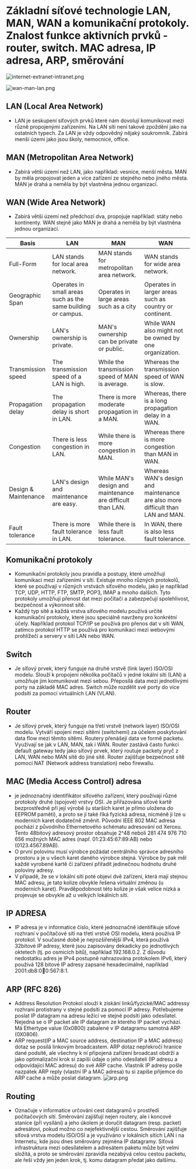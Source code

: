 # Základní síťové technologie LAN, MAN, WAN a komunikační protokoly. Znalost funkce aktivních prvků - router, switch. MAC adresa, IP adresa, ARP, směrování

![internet-extranet-intranet.png](internet-extranet-intranet.png)

![wan-man-lan.png](wan-man-lan.png)

## LAN (Local Area Network)

- LAN je seskupení síťových prvků které nám dovolují komunikovat mezi různě propojenými zařízeními. Na LAN síti není
  takové zpoždění jako na ostatních typech. Za LAN je vždy odpovědný nějaký soukromník. Zabírá menší území jako jsou
  školy, nemocnice, office.

## MAN (Metropolitan Area Network)

- Zabírá větší území než LAN, jako například: vesnice, menší města. MAN by měla propojovat jeden a více zařízení ze
  stejného nebo jiného města. MAN je drahá a neměla by být vlastněna jednou organizací.

## WAN (Wide Area Network)

- Zabírá větší území než předchozí dva, propojuje například: státy nebo kontinenty. WAN stejně jako MAN je drahá a
  neměla by být vlastněna jednou organizací.

| Basis                | LAN                                                          | MAN                                                        | WAN                                                                            |
|----------------------|--------------------------------------------------------------|------------------------------------------------------------|--------------------------------------------------------------------------------|
| Full-Form            | LAN stands for local area network.                           | MAN stands for metropolitan area network.                  | WAN stands for wide area network.                                              |
| Geographic Span      | Operates in small areas such as the same building or campus. | Operates in large areas such as a city                     | Operates in larger areas such as country or continent.                         |
| Ownership            | LAN's ownership is private.                                  | MAN's ownership can be private or public.                  | While WAN also might not be owned by one organization.                         |
| Transmission speed   | The transmission speed of a LAN is high.                     | While the transmission speed of MAN is average.            | Whereas the transmission speed of WAN is slow.                                 |
| Propagation delay    | The propagation delay is short in LAN.                       | There is more moderate propagation in a MAN.               | Whereas, there is a long propagation delay in a WAN.                           |
| Congestion           | There is less congestion in LAN.                             | While there is more congestion in MAN.                     | Whereas there is more congestion than MAN in WAN.                              |
| Design & Maintenance | LAN's design and maintenance are easy.                       | While MAN's design and maintenance are difficult than LAN. | Whereas WAN's design and maintenance are also more difficult than LAN and MAN. |
| Fault tolerance      | There is more fault tolerance in LAN.                        | While there is less fault tolerance.                       | In WAN, there is also less fault tolerance.                                    |

## Komunikační protokoly

- Komunikační protokoly jsou pravidla a postupy, které umožňují komunikaci mezi zařízeními v síti. Existuje mnoho
  různých protokolů, které se používají v různých vrstvách síťového modelu, jako je například TCP, UDP, HTTP, FTP, SMTP,
  POP3, IMAP a mnoho dalších. Tyto protokoly umožňují přenost dat mezi počítači a zabezpečují spolehlivost, bezpečnost a
  výkonnost sítě.
- Každý typ sítě a každá vrstva síťového modelu používá určité komunikační protokoly, které jsou speciálně navrženy pro
  konkrétní účely. Například protokol TCP/IP se používá pro přenos dat v síti WAN, zatímco protokol HTTP se používá pro
  komunikaci mezi webovými prohlížeči a servery v síti LAN nebo WAN.

## Switch

- Je síťový prvek, který funguje na druhé vrstvě (link layer) ISO/OSI modelu. Slouží k propojení několika počítačů v
  jedné lokální síti (LAN) a umožňuje jim komunikovat mezi sebou. Přeposílá data mezi jednotlivými porty na základě MAC
  adres. Switch může rozdělit své porty do více podsítí za pomocí virtuálních LAN (VLAN).

## Router

- Je síťový prvek, který funguje na třetí vrstvě (network layer) ISO/OSI modelu. Vytváří spojení mezi sítěmi (switchemi)
  za účelem poskytování data flow mezi těmito sítěmi. Routery přenášejí data ve formě packetu. Využívají se jak v LAN,
  MAN, tak i WAN. Router zastává často funkci default gateway tedy jako síťový prvek, který routuje packety pryč z LAN,
  WAN nebo MAN sítě do jiné sítě. Router zajišťuje bezpečnost sítě pomocí NAT (Network address translation) nebo
  firewallu.

## MAC (Media Access Control) adresa
- je jednoznačný identifikátor síťového zařízení, který používají různé protokoly druhé (spojové) vrstvy OSI. Je přiřazována síťové kartě bezprostředně při její výrobě (u starších karet je přímo uložena do EEPROM paměti), a proto se jí také říká fyzická adresa, nicméně ji lze u moderních karet dodatečně změnit. Původní IEEE 802 MAC adresa pochází z původního Ethernetového schématu adresování od Xeroxu. Tento 48bitový adresový prostor obsahuje 2^48 neboli 281 474 976 710 656 možných MAC adres (např. 01:23:45:67:89:AB) nebo (0123.4567.89AB).
- O první polovinu musí výrobce požádat centrálního správce adresního prostoru a je u všech karet daného výrobce stejná. Výrobce by pak měl každé vyrobené kartě či zařízení přiřadit jedinečnou hodnotu druhé poloviny adresy.
- V případě, že se v lokální síti poté objeví dvě zařízení, která mají stejnou MAC adresu, je tato kolize obvykle řešena virtuální změnou (u moderních karet). Pravděpodobnost této kolize je však velice nízká a projevuje se obvykle až u velkých lokálních sítí.

## IP ADRESA    
- IP adresa je v informatice číslo, které jednoznačně identifikuje síťové rozhraní v počítačové síti na třetí vrstvě OSI modelu, která používá IP protokol. V současné době je nejrozšířenější IPv4, která používá 32bitové IP adresy, které jsou zapisovány dekadicky po jednotlivých oktetech (tj. po osmicích bitů), napřiklad 192.168.0.2. Z důvodu nedostatku adres je IPv4 postupně nahrazována protokolem IPv6, který používá 128 bitové IP adresy zapsané hexadecimálně, napřiklad 2001:db8:0:1234:0:567:8:1.

## ARP (RFC 826)
- Address Resolution Protokol slouží k získání linků/fyzické/MAC addressy rozhraní protistrany v stejné podsíti za pomocí IP adresy. Potřebujeme poslat IP datagram na adresu ležící ve stejné podsíti jako odesílatel. Nejedná se o IP packet ale IP datagram ze kterého IP packet vychází. Má Ethertype value (0x0800) zabalené v IP datagramu samotná ARP (0X0806).
- ARP request(IP a MAC source address, destination IP a MAC address) dotaz se posílá linkovým broadcastem. ARP dotaz nepřekročí hranice dané podsítě, ale všechny k ní připojená zařízení broadcast obdrží a jako optimalizační krok si zapíší údaje o jeho odesílateli (IP adresu a odpovídající MAC adresu) do své ARP cache. Vlastník IP adresy pošle nazpátek ARP reply (vlastní IP a MAC adresa) tu si zapíše přijemce do ARP cache a může poslat datagram.
![arp.png](arp.png)

## Routing
- Označuje v informatice určování cest datagramů v prostředí počítačových sítí. Směrování zajišťují nejen routery, ale i koncové stanice (při vysílání) a jeho úkolem je doručit datagram (resp. packet) adresátovi, pokud možno co nejefektivnější cestou. Směrování zajišťuje síťová vrstva modelu ISO/OSI a je využíváno v lokálních sítích LAN i na Internetu, kde jsou dnes směrovány zejména IP datagramy. Síťová infrastruktura mezi odesílatelem a adresátem paketu může být velmi složitá, a proto se směrování zpravidla nezabývá celou cestou packetu, ale řeší vždy jen jeden krok, tj. komu datagram předat jako dalšímu.


    